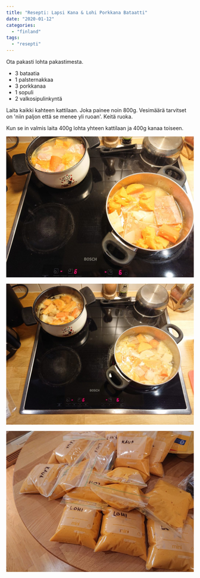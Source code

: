 ```yaml
---
title: "Resepti: Lapsi Kana & Lohi Porkkana Bataatti"
date: "2020-01-12"
categories: 
  - "finland"
tags: 
  - "resepti"
---
```


Ota pakasti lohta pakastimesta.

- 3 bataatia
- 1 palsternakkaa
- 3 porkkanaa
- 1 sopuli
- 2 valkosipulinkyntä

Laita kaikki kahteen kattilaan. Joka painee noin 800g. Vesimäärä tarvitset on 'niin paljon että se menee yli ruoan'. Keitä ruoka.

Kun se in valmis laita 400g lohta yhteen kattilaan ja 400g kanaa toiseen.

![](images/DSC_1338-1024x768.jpg)

![](images/DSC_1337-1024x768.jpg)

![](images/DSC_1339-1024x768.jpg)
